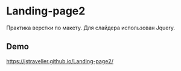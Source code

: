 # Landing-page2
Практика верстки по макету.
Для слайдера использован Jquery.

## Demo
https://jstraveller.github.io/Landing-page2/
